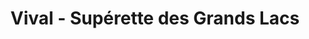 ---
title: "Vival - Supérette des Grands Lacs"
url: /gastes/vival-superette-des-grands-lacs/
shop: Lebensmittel
---